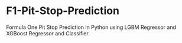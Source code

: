 # F1-Pit-Stop-Prediction
Formula One Pit Stop Prediction in Python using LGBM Regressor and XGBoost Regressor and Classifier.
